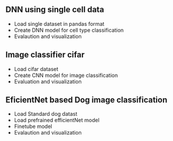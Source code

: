 ## DNN using single cell data
- Load single dataset in pandas format
- Create DNN model for cell type classification 
- Evalaution and visualization

## Image classifier cifar
- Load cifar dataset
- Create CNN model for image classification
- Evaluation and visualization

## EficientNet based Dog image classification
- Load Standard dog datast
- Load prefrained efficientNet model 
- Finetube model 
- Evalaution and visualization
